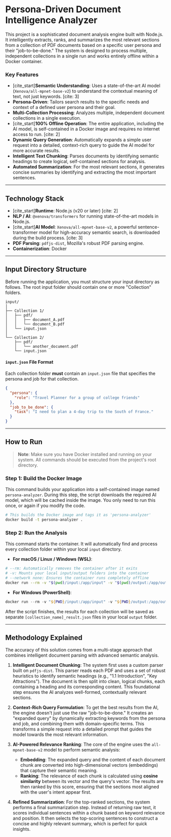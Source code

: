 
# Persona-Driven Document Intelligence Analyzer

This project is a sophisticated document analysis engine built with Node.js. It intelligently extracts, ranks, and summarizes the most relevant sections from a collection of PDF documents based on a specific user persona and their "job-to-be-done." The system is designed to process multiple, independent collections in a single run and works entirely offline within a Docker container.

### Key Features

  * [cite\_start]**Semantic Understanding**: Uses a state-of-the-art AI model (`Xenova/all-mpnet-base-v2`) to understand the contextual meaning of text, not just keywords. [cite: 3]
  * **Persona-Driven**: Tailors search results to the specific needs and context of a defined user persona and their goal.
  * **Multi-Collection Processing**: Analyzes multiple, independent document collections in a single execution.
  * [cite\_start]**100% Offline Operation**: The entire application, including the AI model, is self-contained in a Docker image and requires no internet access to run. [cite: 2]
  * **Dynamic Query Generation**: Automatically expands a simple user request into a detailed, context-rich query to guide the AI model for more accurate results.
  * **Intelligent Text Chunking**: Parses documents by identifying semantic headings to create logical, self-contained sections for analysis.
  * **Automated Summarization**: For the most relevant sections, it generates concise summaries by identifying and extracting the most important sentences.

-----

## Technology Stack

  * [cite\_start]**Runtime**: Node.js (v20 or later) [cite: 2]
  * **NLP / AI**: `@xenova/transformers` for running state-of-the-art models in Node.js.
  * [cite\_start]**AI Model**: `Xenova/all-mpnet-base-v2`, a powerful sentence-transformer model for high-accuracy semantic search, is downloaded during the build process. [cite: 3]
  * **PDF Parsing**: `pdfjs-dist`, Mozilla's robust PDF parsing engine.
  * **Containerization**: Docker

-----

## Input Directory Structure

Before running the application, you must structure your input directory as follows. The root input folder should contain one or more "Collection" folders.

```
input/
│
├── Collection 1/
│   ├── pdf/
│   │   ├── document_A.pdf
│   │   └── document_B.pdf
│   └── input.json
│
└── Collection 2/
    ├── pdf/
    │   └── another_document.pdf
    └── input.json
```

#### `input.json` File Format

Each collection folder **must** contain an `input.json` file that specifies the persona and job for that collection.

```json
{
  "persona": {
    "role": "Travel Planner for a group of college friends"
  },
  "job_to_be_done": {
    "task": "I need to plan a 4-day trip to the South of France."
  }
}
```

-----

## How to Run

> **Note**: Make sure you have Docker installed and running on your system. All commands should be executed from the project's root directory.

### Step 1: Build the Docker Image

This command builds your application into a self-contained image named `persona-analyzer`. During this step, the script downloads the required AI model, which will be cached inside the image. You only need to run this once, or again if you modify the code.

```bash
# This builds the Docker image and tags it as 'persona-analyzer'
docker build -t persona-analyzer .
```

### Step 2: Run the Analysis

This command starts the container. It will automatically find and process every collection folder within your local `input` directory.

  * **For macOS / Linux / Windows (WSL)**:

<!-- end list -->

```bash
# --rm: Automatically removes the container after it exits
# -v: Mounts your local input/output folders into the container
# --network none: Ensures the container runs completely offline
docker run --rm -v "$(pwd)/input:/app/input" -v "$(pwd)/output:/app/output" --network none persona-analyzer
```

  * **For Windows (PowerShell)**:

<!-- end list -->

```powershell
docker run --rm -v "${PWD}/input:/app/input" -v "${PWD}/output:/app/output" --network none persona-analyzer
```

After the script finishes, the results for each collection will be saved as separate `[collection_name]_result.json` files in your local `output` folder.

-----

## Methodology Explained

The accuracy of this solution comes from a multi-stage approach that combines intelligent document parsing with advanced semantic analysis.

1.  **Intelligent Document Chunking**: The system first uses a custom parser built on `pdfjs-dist`. This parser reads each PDF and uses a set of robust heuristics to identify semantic headings (e.g., "1.1 Introduction", "Key Attractions"). The document is then split into clean, logical chunks, each containing a heading and its corresponding content. This foundational step ensures the AI analyzes well-formed, contextually relevant sections.

2.  **Context-Rich Query Formulation**: To get the best results from the AI, the engine doesn't just use the raw "job-to-be-done." It creates an "expanded query" by dynamically extracting keywords from the persona and job, and combining them with domain-specific terms. This transforms a simple request into a detailed prompt that guides the model towards the most relevant information.

3.  **AI-Powered Relevance Ranking**: The core of the engine uses the `all-mpnet-base-v2` model to perform semantic analysis:

      * **Embedding**: The expanded query and the content of each document chunk are converted into high-dimensional vectors (embeddings) that capture their semantic meaning.
      * **Ranking**: The relevance of each chunk is calculated using **cosine similarity** between its vector and the query's vector. The results are then ranked by this score, ensuring that the sections most aligned with the user's intent appear first.

4.  **Refined Summarization**: For the top-ranked sections, the system performs a final summarization step. Instead of returning raw text, it scores individual sentences within a chunk based on keyword relevance and position. It then selects the top-scoring sentences to construct a concise and highly relevant summary, which is perfect for quick insights.
